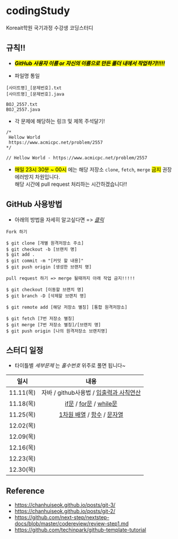 # codingStudy
Koreait학원 국기과정 수강생 코딩스터디

## 규칙!!
- <mark> **_GitHub 사용자 이름 or 자신의 이름으로 만든 폴더 내에서 작업하기!!!!!_** </mark>

- 파일명 통일
```
[사이트명]_[문제번호].txt
[사이트명]_[문제번호].java
```
```
BOJ_2557.txt
BOJ_2557.java
```
- 각 문제에 해당하는 링크 및 제목 주석달기!
```
/*
 Hellow World
 https://www.acmicpc.net/problem/2557
*/
```
```
// Hellow World - https://www.acmicpc.net/problem/2557
```
- <mark>매일 23시 30분 ~ 00시</mark> 에는 해당 저장소 `clone`, `fetch`, `merge` <mark>금지</mark> 권장 <br> 에러방지 차원입니다.<br>해당 시간에 pull request 처리하는 시간하겠습니다!!

## GitHub 사용방법
- 아래의 방법을 자세히 알고싶다면 => *[클릭](./MD/github.md)*
```
Fork 하기
```
```
$ git clone [개별 원격저장소 주소]
$ git checkout -b [브랜치 명]
$ git add .
$ git commit -m "[커밋 할 내용]"
$ git push origin [생성한 브랜치 명]
```
```
pull request 하기 => merge 될때까지 아래 작업 금지!!!!!
```
```
$ git checkout [이동할 브랜치 명]
$ git branch -D [삭제할 브랜치 명]
```
```
$ git remote add [해당 저장소 별칭] [통합 원격저장소]
```
```
$ git fetch [7번 저장소 별칭]
$ git merge [7번 저장소 별칭]/[브랜치 명]
$ git push origin [나의 원격저장소 브랜치명]
```


## 스터디 일정
- 타이틀별 _세부문제_ 는 _홀수번호_ 위주로 풀면 됩니다~ 
<!-- TODO 스터디할때 정하기. -->
| 일시 | 내용 |
:---:|:---:
11.11(목)|자바 / github사용법 / [입출력과 사칙연산](https://www.acmicpc.net/step/1)
11.18(목)|[if문](https://www.acmicpc.net/step/4) / [for문](https://www.acmicpc.net/step/3) / [while문](https://www.acmicpc.net/step/2) 
11.25(목)|[1차원 배열](https://www.acmicpc.net/step/6) / [함수](https://www.acmicpc.net/step/5) / [문자열](https://www.acmicpc.net/step/7)
12.02(목)|
12.09(목)|
12.16(목)|
12.23(목)|
12.30(목)|

## Reference
- https://chanhuiseok.github.io/posts/git-3/<br>
- https://chanhuiseok.github.io/posts/git-2/<br>
- https://github.com/next-step/nextstep-docs/blob/master/codereview/review-step1.md<br>
- https://github.com/techinpark/github-template-tutorial<br>
